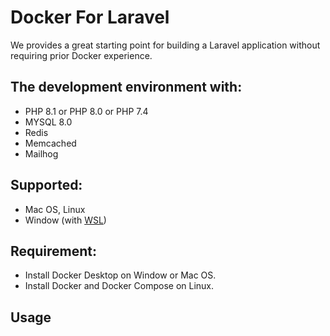 # Docker For Laravel

We provides a great starting point for building a Laravel application without requiring prior Docker experience.

## The development environment with:

- PHP 8.1 or PHP 8.0 or PHP 7.4
- MYSQL 8.0
- Redis
- Memcached
- Mailhog

## Supported:

- Mac OS, Linux
- Window (with [WSL](https://docs.microsoft.com/en-us/windows/wsl/about))

## Requirement:

- Install Docker Desktop on Window or Mac OS. 
- Install Docker and Docker Compose on Linux.

## Usage


